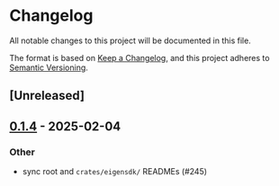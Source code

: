 # Changelog

All notable changes to this project will be documented in this file.

The format is based on [Keep a Changelog](https://keepachangelog.com/en/1.0.0/),
and this project adheres to [Semantic Versioning](https://semver.org/spec/v2.0.0.html).

## [Unreleased]

## [0.1.4](https://github.com/Layr-Labs/eigensdk-rs/compare/eigensdk-v0.1.3...eigensdk-v0.1.4) - 2025-02-04

### Other

- sync root and `crates/eigensdk/` READMEs (#245)
